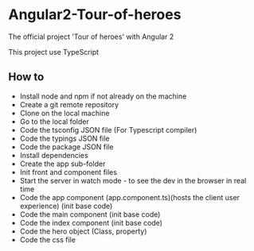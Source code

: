 # Angular2-Tour-of-heroes
The official project 'Tour of heroes' with Angular 2

This project use TypeScript

How to
- 
- Install node and npm if not already on the machine
- Create a git remote repository
- Clone on the local machine
- Go to the local folder
- Code the tsconfig JSON file (For Typescript compiler)
- Code the typings JSON file
- Code the package JSON file
- Install dependencies
- Create the app sub-folder
- Init front and component files
- Start the server in watch mode - to see the dev in the browser in real time
- Code the app component (app.component.ts)(hosts the client user experience) (init base code)
- Code the main component (init base code)
- Code the index component (init base code)
- Code the hero object (Class, property)
- Code the css file
